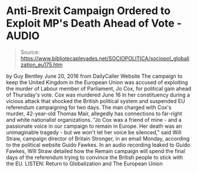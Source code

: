# Anti-Brexit Campaign Ordered to Exploit MP's Death Ahead of Vote - AUDIO

> Source: https://www.bibliotecapleyades.net/SOCIOPOLITICA/sociopol_globalization_eu175.htm

by Guy Bentley June 20, 2016
from DailyCaller Website
The campaign to keep the United Kingdom in the European Union was accused of exploiting the murder of Labour member of Parliament, Jo Cox, for political gain ahead of Thursday's vote. Cox was murdered June 16 in her constituency during a vicious attack that shocked the British political system and suspended EU referendum campaigning for two days. The man charged with Cox's murder, 42-year-old Thomas Mair, allegedly has connections to far-right and white nationalist organizations.
"Jo Cox was a friend of mine - and a passionate voice in our campaign to remain in Europe. Her death was an unimaginable tragedy - but we won't let her voice be silenced," said Will Straw, campaign director of Britain Stronger, in an email Monday, according to the political website Guido Fawkes.
In an audio recording leaked to Guido Fawkes, Will Straw detailed how the Remain campaign will spend the final days of the referendum trying to convince the British people to stick with the EU.
LISTEN:
Return to Globalization and The European Union
